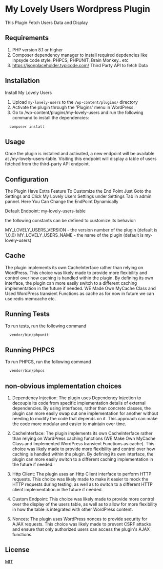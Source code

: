 # My Lovely Users Wordpress Plugin
This Plugin Fetch Users Data and Display
## Requirements

1. PHP version 8.1 or higher
1. Composer dependency manager to install required depdencies like Inpsyde code style, PHPCS, PHPUNIT, Brain Monkey.. etc
1. https://jsonplaceholder.typicode.com/ Third Party API to fetch Data


## Installation

Install My Lovely Users


1. Upload `my-lovely-users` to the `/wp-content/plugins/` directory
1. Activate the plugin through the 'Plugins' menu in WordPress
1. Go to /wp-content/plugins/my-lovely-users and run the following command to install the dependencies:

```bash
  composer install
```
    
## Usage

Once the plugin is installed and activated, a new endpoint will be available at /my-lovely-users-table. Visiting this endpoint will display a table of users fetched from the third-party API endpoint.

## Configuration

The Plugin Have Extra Feature To Customize the End Point Just Goto the Settings and Click My Lovely Users Settings under Settings Tab in admin pannel.
Here You Can Change the EndPoint Dynamically

Default Endpoint: my-lovely-users-table

the following constants can be defined to customize its behavior:

MY_LOVELY_USERS_VERSION - the version number of the plugin (default is 1.0.0)
MY_LOVELY_USERS_NAME - the name of the plugin (default is my-lovely-users)

## Cache
The plugin implements its own CacheInterface rather than relying on WordPress. This choice was likely made to provide more flexibility and control over how caching is handled within the plugin. By defining its own interface, the plugin can more easily switch to a different caching implementation in the future if needed. WE Made Own MyCache Class and Used WordPress transient Functions as cache as for now in future we can use redis memcache etc.

## Running Tests

To run tests, run the following command

```bash
  vendor/bin/phpunit
```


## Running PHPCS

To run PHPCS, run the following command

```bash
  vendor/bin/phpcs
```

## non-obvious implementation choices

1. Dependency Injection: The plugin uses Dependency Injection to decouple its code from specific implementation details of external dependencies. By using interfaces, rather than concrete classes, the plugin can more easily swap out one implementation for another without needing to modify the code that depends on it. This approach can make the code more modular and easier to maintain over time.

1. CacheInterface: The plugin implements its own CacheInterface rather than relying on WordPress caching functions (WE Make Own MyCache Class and Implemented WordPress transient Functions as cache). This choice was likely made to provide more flexibility and control over how caching is handled within the plugin. By defining its own interface, the plugin can more easily switch to a different caching implementation in the future if needed.

1. Http Client: The plugin uses an Http Client interface to perform HTTP requests. This choice was likely made to make it easier to mock the HTTP requests during testing, as well as to switch to a different HTTP client implementation in the future if needed.

1. Custom Endpoint: This choice was likely made to provide more control over the display of the users table, as well as to allow for more flexibility in how the table is integrated with other WordPress content.

1. Nonces: The plugin uses WordPress nonces to provide security for AJAX requests. This choice was likely made to prevent CSRF attacks and ensure that only authorized users can access the plugin's AJAX functions.
## License

[MIT](https://choosealicense.com/licenses/mit/)


